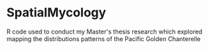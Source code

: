 # SpatialMycology
R code used to conduct my Master's thesis research which explored mapping the distributions patterns of the Pacific Golden Chanterelle

